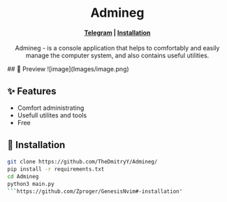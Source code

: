 <h1 align="center">Admineg</h1>

<h4 align="center">
  <a href="https://t.me/horekisun">Telegram</a>
  |
  <a href="https://github.com/TheDmitryY/Admineg#-installation"">Installation</a>
</h4>

<p align="center">
Admineg - is a console application that helps to comfortably and easily manage the computer system, and also contains useful utilities.
</p>
## 👀 Preview
![image](Images/image.png)

## ✨ Features
- Comfort administrating
- Usefull utilites and tools
- Free

 ## 🌟 Installation
  ```sh
git clone https://github.com/TheDmitryY/Admineg/
pip install -r requirements.txt
cd Admineg
python3 main.py
```https://github.com/Zproger/GenesisNvim#-installation"
